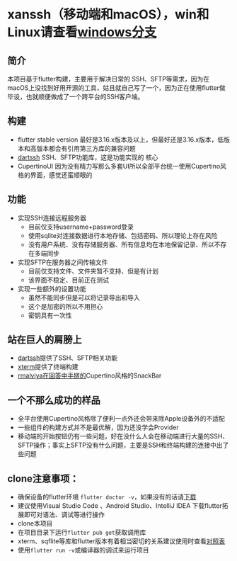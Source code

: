 # xanssh（移动端和macOS），win和Linux请查看[windows分支](https://github.com/xanxushu/xanssh/tree/windows)

## 简介

本项目基于flutter构建，主要用于解决日常的 SSH、SFTP等需求，因为在macOS上没找到好用开源的工具，姑且就自己写了一个，因为正在使用flutter做毕设，也就顺便做成了一个跨平台的SSH客户端。

## 构建

- flutter stable version 最好是3.16.x版本及以上，但最好还是3.16.x版本，低版本和高版本都会有引用第三方库的兼容问题
- [dartssh](https://pub.dev/packages/dartssh2) SSH、SFTP功能库，这是功能实现的 核心
- CupertinoUI 因为没有精力写那么多套UI所以全部平台统一使用Cupertino风格的界面，感觉还蛮顺眼的

## 功能
- 实现SSH连接远程服务器
  - 目前仅支持username+password登录
  - 使用sqlite对连接数据进行本地存储、包括密码、所以理论上存在风险
  - 没有用户系统、没有存储服务器、所有信息均在本地保留记录、所以不存在多端同步
- 实现SFTP在服务器之间传输文件
  - 目前仅支持文件、文件夹暂不支持、但是有计划
  - 该界面不稳定、目前正在测试
- 实现一些额外的设置功能
  - 虽然不能同步但是可以将记录导出和导入
  - 这个是加密的所以不用担心
  - 密钥具有一次性

## 站在巨人的肩膀上
- [dartssh](https://pub.dev/packages/dartssh2)提供了SSH、SFTP相关功能
- [xterm](https://pub.dev/packages/xterm)提供了终端构建
- [rmalviya在回答中手搓的](https://stackoverflow.com/questions/55382651/use-snackbar-with-cupertinopagescaffold)Cupertino风格的SnackBar

## 一个不那么成功的样品
- 全平台使用Cupertino风格除了便利一点外还会带来除Apple设备外的不适配
- 一些组件的构建方式并不是最优解，因为还没学会Provider
- 移动端的开始按钮仍有一些问题，好在没什么人会在移动端进行大量的SSH、SFTP操作；事实上SFTP没有什么问题，主要是SSH和终端构建的连接中出了些问题

## clone注意事项：
- 确保设备的flutter环境 `flutter doctor -v`，如果没有的话请[下载](https://docs.flutter.dev/get-started/install)
- 建议使用Visual Studio Code 、Android Studio、IntelliJ IDEA 下载flutter拓展即可对语法、调试等进行操作
- clone本项目
- 在项目目录下运行`flutter pub get`获取调用库
- xterm、sqflite等库和flutter版本有着相当密切的关系建议使用时查看[对照表](https://pub.dev/packages/xterm/versions)
- 使用`flutter run -v`或编译器的调试来运行项目
